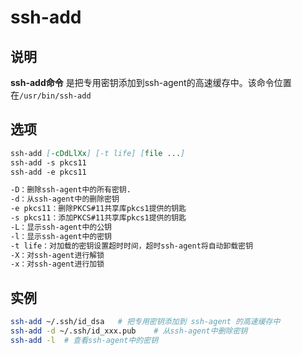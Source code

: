 # **ssh-add**

## 说明

**ssh-add命令** 是把专用密钥添加到ssh-agent的高速缓存中。该命令位置在`/usr/bin/ssh-add`

## 选项

```markdown
ssh-add [-cDdLlXx] [-t life] [file ...]
ssh-add -s pkcs11
ssh-add -e pkcs11

-D：删除ssh-agent中的所有密钥.
-d：从ssh-agent中的删除密钥
-e pkcs11：删除PKCS#11共享库pkcs1提供的钥匙
-s pkcs11：添加PKCS#11共享库pkcs1提供的钥匙
-L：显示ssh-agent中的公钥
-l：显示ssh-agent中的密钥
-t life：对加载的密钥设置超时时间，超时ssh-agent将自动卸载密钥
-X：对ssh-agent进行解锁
-x：对ssh-agent进行加锁
```

## 实例

```bash
ssh-add ~/.ssh/id_dsa   # 把专用密钥添加到 ssh-agent 的高速缓存中
ssh-add -d ~/.ssh/id_xxx.pub    # 从ssh-agent中删除密钥
ssh-add -l  # 查看ssh-agent中的密钥
```


